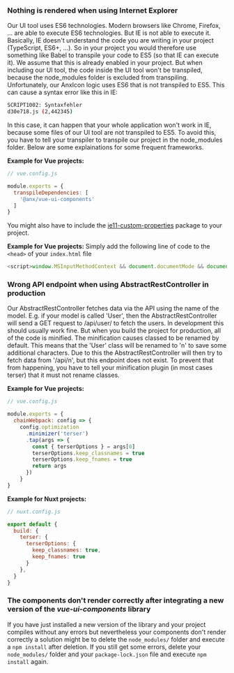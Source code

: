 ### Nothing is rendered when using Internet Explorer

Our UI tool uses ES6 technologies. Modern browsers like Chrome, Firefox, ... are able to execute ES6 technologies. But IE is not able to execute it.
Basically, IE doesn't understand the code you are writing in your project (TypeScript, ES6+, ...). So in your project you would therefore use something like Babel to transpile your code to ES5 (so that IE can execute it). We assume that this is already enabled in your project.
But when including our UI tool, the code inside the UI tool won't be transpiled, because the node_modules folder is excluded from transpiling. Unfortunately, our AnxIcon logic uses ES6 that is not transpiled to ES5. This can cause a syntax error like this in IE:

```bash
SCRIPT1002: Syntaxfehler
d30e718.js (2,442345)
```

In this case, it can happen that your whole application won't work in IE, because some files of our UI tool are not transpiled to ES5. To avoid this, you have to tell your transpiler to transpile our project in the node_modules folder. Below are some explainations for some frequent frameworks.

**Example for Vue projects:**
```javascript
// vue.config.js

module.exports = {
  transpileDependencies: [
    '@anx/vue-ui-components'
  ]
}
```

You might also have to include the [ie11-custom-properties](https://www.npmjs.com/package/ie11-custom-properties) package to your project.

**Example for Vue projects:**
Simply add the following line of code to the ```<head>``` of your ```index.html``` file

```javascript
<script>window.MSInputMethodContext && document.documentMode && document.write('<script src="https://cdn.jsdelivr.net/gh/nuxodin/ie11CustomProperties@4.1.0/ie11CustomProperties.min.js"><\x2fscript>');</script>
```

### Wrong API endpoint when using AbstractRestController in production

Our AbstractRestController fetches data via the API using the name of the model. E.g. if your model is called 'User', then the AbstractRestController will send a GET request to /api/user/ to fetch the users. In development this should usually work fine. But when you build the project for production, all of the code is minified. The minification causes classed to be renamed by default. This means that the 'User' class will be renamed to 'n' to save some additional characters. Due to this the AbstractRestController will then try to fetch data from '/api/n', but this endpoint does not exist. To prevent that from happening, you have to tell your minification plugin (in most cases terser) that it must not rename classes.  

**Example for Vue projects:**
```javascript
// vue.config.js

module.exports = {
  chainWebpack: config => {
    config.optimization
      .minimizer('terser')
      .tap(args => {
        const { terserOptions } = args[0]
        terserOptions.keep_classnames = true
        terserOptions.keep_fnames = true
        return args
      })
    }
}
```

**Example for Nuxt projects:**

```javascript
// nuxt.config.js

export default {
  build: {
    terser: {
      terserOptions: {
        keep_classnames: true,
        keep_fnames: true
      }
    },
  }
}
```

### The components don't render correctly after integrating a new version of the *vue-ui-components* library

If you have just installed a new version of the library and your project compiles without any errors but nevertheless your components don't render correctly a solution might be to delete the ```node_modules/``` folder and execute a ```npm install``` after deletion. If you still get some errors, delete your ```node_modules/``` folder and your ```package-lock.json``` file and execute ```npm install``` again.